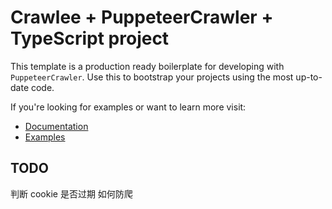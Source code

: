# Crawlee + PuppeteerCrawler + TypeScript project

This template is a production ready boilerplate for developing with `PuppeteerCrawler`. Use this to bootstrap your projects using the most up-to-date code.

If you're looking for examples or want to learn more visit:

- [Documentation](https://crawlee.dev/api/puppeteer-crawler/class/PuppeteerCrawler)
- [Examples](https://crawlee.dev/docs/examples/puppeteer-crawler)


## TODO
判断 cookie 是否过期
如何防爬
